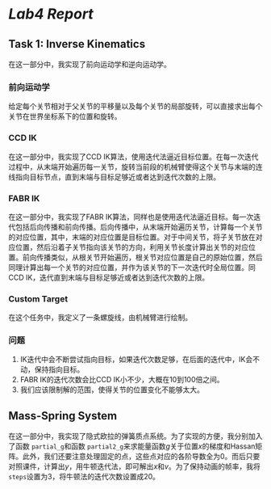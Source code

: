 # ***Lab4 Report***

## Task 1: Inverse Kinematics

在这一部分中，我实现了前向运动学和逆向运动学。

### 前向运动学

给定每个关节相对于父关节的平移量以及每个关节的局部旋转，可以直接求出每个关节在世界坐标系下的位置和旋转。

### CCD IK

在这一部分中，我实现了CCD IK算法，使用迭代法逼近目标位置。在每一次迭代过程中，从末端开始遍历每一关节，旋转当前段的机械臂使得这个关节与末端的连线指向目标节点，直到末端与目标足够近或者达到迭代次数的上限。

### FABR IK

在这一部分中，我实现了FABR IK算法，同样也是使用迭代法逼近目标。每一次迭代包括后向传播和前向传播。后向传播中，从末端开始遍历关节，计算每一个关节的对应位置，其中，末端的对应位置是目标位置。对于中间关节，将子关节放在对应位置，然后沿着子关节指向该关节的方向，利用关节长度计算出关节的对应位置。前向传播类似，从根关节开始遍历，根关节对应位置是自己的原始位置，然后同理计算出每一个关节的对应位置，并作为该关节的下一次迭代时全局位置。同CCD IK，迭代直到末端与目标足够近或者达到迭代次数的上限。

### Custom Target

在这个任务中，我定义了一条螺旋线，由机械臂进行绘制。

### 问题

1. IK迭代中会不断尝试指向目标，如果迭代次数足够，在后面的迭代中，IK会不动，保持指向目标。
2. FABR IK的迭代次数会比CCD IK小不少，大概在10到100倍之间。
3. 我们应该限制解的范围，使得关节的位置变化不能够太大。

## Mass-Spring System

在这一部分中，我实现了隐式欧拉的弹簧质点系统。为了实现的方便，我分别加入了函数 `partial_g`和函数 `partial2_g`来求能量函数$g$关于位置$x$的梯度和Hassan矩阵。此外，我们还要注意处理固定的点，这些点对应的各阶导数全为0。而后只要对照课件，计算出$y$，用牛顿迭代法，即可解出$x$和$v$。为了保持动画的帧率，我将`steps`设置为3，将牛顿法的迭代次数设置成$20$。
